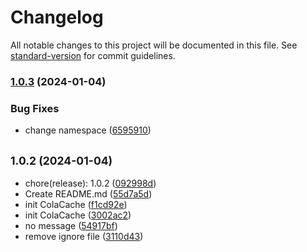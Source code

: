 # Changelog

All notable changes to this project will be documented in this file. See [standard-version](https://github.com/conventional-changelog/standard-version) for commit guidelines.

### [1.0.3](https://github.com/odinGitGmail/AutoCreateChangelog/compare/v1.0.2...v1.0.3) (2024-01-04)


### Bug Fixes

* change namespace ([6595910](https://github.com/odinGitGmail/AutoCreateChangelog/commit/6595910e8acfa86d4b126c6039ed786a9dd4d436))

## <small>1.0.2 (2024-01-04)</small>

* chore(release): 1.0.2 ([092998d](https://github.com/odinGitGmail/AutoCreateChangelog/commit/092998d))
* Create README.md ([55d7a5d](https://github.com/odinGitGmail/AutoCreateChangelog/commit/55d7a5d))
* init ColaCache ([f1cd92e](https://github.com/odinGitGmail/AutoCreateChangelog/commit/f1cd92e))
* init ColaCache ([3002ac2](https://github.com/odinGitGmail/AutoCreateChangelog/commit/3002ac2))
* no message ([54917bf](https://github.com/odinGitGmail/AutoCreateChangelog/commit/54917bf))
* remove ignore file ([3110d43](https://github.com/odinGitGmail/AutoCreateChangelog/commit/3110d43))
